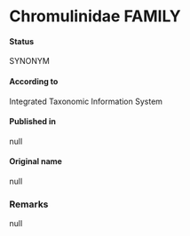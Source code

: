 Chromulinidae FAMILY
=======

#### Status
SYNONYM

#### According to
Integrated Taxonomic Information System

#### Published in
null

#### Original name
null

### Remarks
null